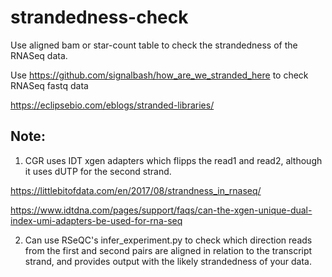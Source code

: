 # strandedness-check

Use aligned bam or star-count table to check the strandedness of the RNASeq data.

Use https://github.com/signalbash/how_are_we_stranded_here to check RNASeq fastq data

https://eclipsebio.com/eblogs/stranded-libraries/

## Note:

1. CGR uses IDT xgen adapters which flipps the read1 and read2, although it uses dUTP for the second strand.

https://littlebitofdata.com/en/2017/08/strandness_in_rnaseq/

https://www.idtdna.com/pages/support/faqs/can-the-xgen-unique-dual-index-umi-adapters-be-used-for-rna-seq

2. Can use RSeQC's infer_experiment.py to check which direction reads from the first and second pairs are
aligned in relation to the transcript strand, and provides output with the likely strandedness of your data.
